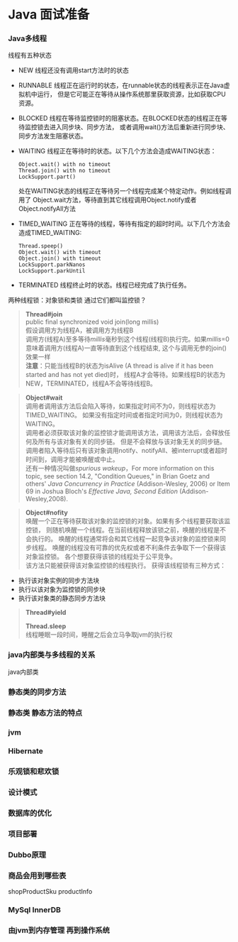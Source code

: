 # Java 面试准备

### Java多线程

线程有五种状态
* NEW 线程还没有调用start方法时的状态
* RUNNABLE 线程正在运行时的状态，在runnable状态的线程表示正在Java虚拟机中运行，
但是它可能正在等待从操作系统那里获取资源，比如获取CPU资源。  
* BLOCKED 线程在等待监控锁时的阻塞状态。在BLOCKED状态的线程正在等待监控锁去进入同步块、同步方法，
或者调用wait()方法后重新进行同步块、同步方法发生阻塞状态。
* WAITING 线程正在等待时的状态。以下几个方法会造成WAITING状态：  
  
      Object.wait() with no timeout  
      Thread.join() with no timeout
      LockSupport.part()
  处在WAITING状态的线程正在等待另一个线程完成某个特定动作。例如线程调用了
Object.wait方法，等待直到其它线程调用Object.notify或者Object.notifyAll方法
* TIMED_WAITING 正在等待的线程，等待有指定的超时时间。以下几个方法会造成TIMED_WAITING:  
      
      Thread.speep()
      Object.wait() with timeout
      Object.join() with timeout
      LockSupport.parkNanos
      LockSupport.parkUntil
* TERMINATED 线程终止时的状态。线程已经完成了执行任务。
 
两种线程锁：对象锁和类锁
通过它们都叫监控锁？
    
> **Thread#join**  
> public final synchronized void join(long millis)  
> 假设调用方为线程A，被调用方为线程B  
> 调用方(线程A)至多等待*millis*毫秒到这个线程(线程B)执行完。如果*millis*=0意味着调用方(线程A)一直等待直到这个线程结束,
这个与调用无参的join()效果一样  
> **注意**：只能当线程B的状态为isAlive  (A thread is alive if it has been started and has not yet died)时，
> 线程A才会等待。如果线程B的状态为NEW，TERMINATED，线程A不会等待线程B。

> **Object#wait**  
> 调用者调用该方法后会陷入等待，如果指定时间不为0，则线程状态为TIMED_WAITING。
> 如果没有指定时间或者指定时间为0，则线程状态为WAITING。  
> 调用者必须获取该对象的监控锁才能调用该方法，调用该方法后，会释放任何及所有与该对象有关的同步链。
但是不会释放与该对象无关的同步链。
> 调用者陷入等待后只有该对象调用notify、notifyAll、被interrupt或者超时时间到，调用才能被唤醒或中止。  
> 还有一种情况叫做*spurious wakeup*，For more information on this topic, see section 14.2,
"Condition Queues," in Brian Goetz and others' <em>Java Concurrency
in Practice</em> (Addison-Wesley, 2006) or Item 69 in Joshua
Bloch's <em>Effective Java, Second Edition</em> (Addison-Wesley,2008).

> **Object#nofity**  
> 唤醒一个正在等待获取该对象的监控锁的对象。如果有多个线程要获取该监控锁，
则随机唤醒一个线程。在当前线程释放该锁之前，唤醒的线程是不会执行的。
唤醒的线程通常将会和其它线程一起竞争该对象的监控锁来同步线程。
唤醒的线程没有可靠的优先权或者不利条件去争取下一个获得该对象监控锁。
各个想要获得该锁的线程处于公平竞争。  
> 该方法只能被获得该对象监控锁的线程执行。
> 获得该线程锁有三种方式：
- 执行该对象实例的同步方法块
- 执行以该对象为监控锁的同步块
- 执行该对象类的静态同步方法块

> **Thread#yield**
> 
> **Thread.sleep**  
> 线程睡眠一段时间，睡醒之后会立马争取jvm的执行权


### java内部类与多线程的关系
java内部类

### 静态类的同步方法

### 静态类 静态方法的特点


### jvm

### Hibernate

### 乐观锁和悲欢锁

### 设计模式

### 数据库的优化

### 项目部署

### Dubbo原理

### 商品会用到哪些表
shopProductSku
productInfo

### MySql InnerDB

### 由jvm到内存管理 再到操作系统

